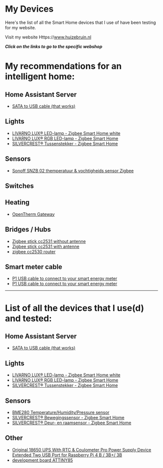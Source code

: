 # My Devices
Here's the list of all the Smart Home devices that I use of have been testing for my website.

Visit my website Https://www.huizebruin.nl

***Click on the links to go to the specific webshop***

# My recommendations for an intelligent home:

## Home Assistant Server
* [SATA to USB cable (that works)](https://partner.bol.com/click/click?p=2&t=url&s=1097464&f=TXL&url=https%3A%2F%2Fwww.bol.com%2Fnl%2Fp%2Fprofessional-sata-naar-usb-3-0-kabel-adapter-2-5-inch-ssd-harde-schijf-uitbreiden-connector%2F9200000104702554%2F&name=Professional%20SATA%20naar%20USB%203.0%20kabel%20Adapter%202...&subid=Professional%20SATA)


## Lights
* [LIVARNO LUX® LED-lamp - Zigbee Smart Home white](https://tc.tradetracker.net/?c=24118&m=12&a=385034&r=livarno-lux-led-white&u=%2Fp%2Flivarno-lux-led-lamp-zigbee-smart-home%2Fp100306622)
* [LIVARNO LUX® RGB LED-lamp - Zigbee Smart Home](https://tc.tradetracker.net/?c=24118&m=12&a=385034&r=livarno-lux-led-rgb&u=%2Fp%2Flivarno-lux-rgb-led-lamp-zigbee-smart-home%2Fp100306623)
* [SILVERCREST® Tussenstekker - Zigbee Smart Home ](https://tc.tradetracker.net/?c=24118&m=12&a=385034&r=silvercrest-tussenstekker-zigbee&u=%2Fp%2Fsilvercrest-tussenstekker-zigbee-smart-home%2Fp100306990)

## Sensors
* [Sonoff SNZB 02 themperatuur & vochtigheids sensor Zigbee](https://s.click.aliexpress.com/e/_9fd5co)


## Switches

## Heating
* [OpenTherm Gateway](https://www.nodo-shop.nl/nl/opentherm-gateway/188-opentherm-gateway.html)


## Bridges / Hubs
* [Zigbee stick cc2531 without antenne](https://s.click.aliexpress.com/e/_AohMYM)
* [Zigbee stick cc2531 with antenne](https://s.click.aliexpress.com/e/_9hAx1K)
* [zigbee cc2530 router](https://s.click.aliexpress.com/e/_9hz5jQ)


## Smart meter cable
* [P1 USB cable to connect to your smart energy meter](https://s.click.aliexpress.com/e/_Aq4XxQ)
* [P1 USB cable to connect to your smart energy meter](https://opencircuit.nl/Product/P1-Slimme-Meter-uilezer-USB-naar-RJ12-6p6c?affiliate=1VL4KIAMBZ )

<hr>

# List of all the devices that I use(d) and tested:

## Home Assistant Server
* [SATA to USB cable (that works)](https://www.bol.com/nl/p/professional-sata-naar-usb-3-0-kabel-adapter-2-5-inch-ssd-harde-schijf-uitbreiden-connector/9200000104702554/)

## Lights
* [LIVARNO LUX® LED-lamp - Zigbee Smart Home white](https://tc.tradetracker.net/?c=24118&m=12&a=385034&r=livarno-lux-led-white&u=%2Fp%2Flivarno-lux-led-lamp-zigbee-smart-home%2Fp100306622)
* [LIVARNO LUX® RGB LED-lamp - Zigbee Smart Home](https://tc.tradetracker.net/?c=24118&m=12&a=385034&r=livarno-lux-led-rgb&u=%2Fp%2Flivarno-lux-rgb-led-lamp-zigbee-smart-home%2Fp100306623)
* [SILVERCREST® Tussenstekker - Zigbee Smart Home](https://tc.tradetracker.net/?c=24118&m=12&a=385034&r=silvercrest-tussenstekker-zigbee&u=%2Fp%2Fsilvercrest-tussenstekker-zigbee-smart-home%2Fp100306990)


## Sensors
* [BME280 Temperature/Humidity/Pressure sensor](https://www.aliexpress.com/item/32961882719.html)
* [SILVERCREST® Bewegingssensor - Zigbee Smart Home](https://tc.tradetracker.net/?c=24118&m=12&a=385034&r=silvercrest-bewegingssensor&u=%2Fp%2Fsilvercrest-bewegingssensor-zigbee-smart-home%2Fp100306594)
* [SILVERCREST® Deur- en raamsensor - Zigbee Smart Home](https://tc.tradetracker.net/?c=24118&m=12&a=385034&r=silvercrest-deur-en-raamsensor&u=%2Fp%2Fsilvercrest-deur-en-raamsensor-zigbee-smart-home%2Fp100306595)

## Other
* [Original 18650 UPS With RTC & Coulometer Pro Power Supply Device Extended Two USB Port for Raspberry Pi 4 B / 3B+/ 3B](https://s.click.aliexpress.com/e/_A3Bajw)
* [development board ATTINY85](https://s.click.aliexpress.com/e/_Apbe9W)





